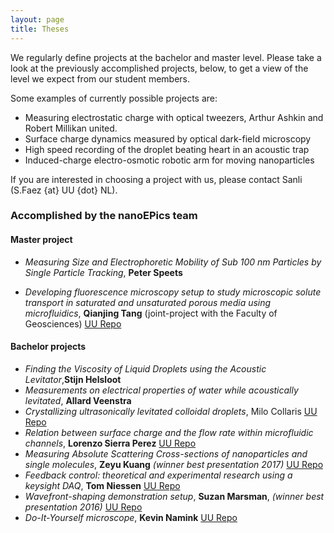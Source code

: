 ```yaml
---
layout: page
title: Theses
---
```

We regularly define projects at the bachelor and master level. Please take a look at the previously accomplished projects, below, to get a view of the level we expect from our student members.

Some examples of currently possible projects are:
* Measuring electrostatic charge with optical tweezers, Arthur Ashkin and Robert Millikan united.
* Surface charge dynamics measured by optical dark-field microscopy
* High speed recording of the droplet beating heart in an acoustic trap
* Induced-charge electro-osmotic robotic arm for moving nanoparticles


If you are interested in choosing a project with us, please contact Sanli (S.Faez {at} UU {dot} NL).

### Accomplished by the nanoEPics team
#### Master project

* _Measuring Size and Electrophoretic Mobility of Sub 100 nm Particles by Single Particle Tracking_, __Peter Speets__

* _Developing fluorescence microscopy setup to study microscopic solute transport in saturated and unsaturated porous media using microfluidics_, __Qianjing Tang__ (joint-project with the Faculty of Geosciences) [UU Repo](https://dspace.library.uu.nl/handle/1874/368063)

#### Bachelor projects

* _Finding the Viscosity of Liquid Droplets using the Acoustic Levitator_,__Stijn Helsloot__
* _Measurements on electrical properties of water while acoustically levitated_, __Allard Veenstra__
* _Crystallizing ultrasonically levitated colloidal droplets_, Milo Collaris [UU Repo](https://dspace.library.uu.nl/handle/1874/371086)
* _Relation between surface charge and the flow rate within microfluidic channels_, __Lorenzo Sierra Perez__ [UU Repo](https://dspace.library.uu.nl/handle/1874/366501)
* _Measuring Absolute Scattering Cross-sections of nanoparticles and single molecules_, __Zeyu Kuang__  _(winner best presentation 2017)_ [UU Repo](https://dspace.library.uu.nl/handle/1874/370909)
* _Feedback control: theoretical and experimental research using a keysight DAQ_, __Tom Niessen__ [UU Repo](https://dspace.library.uu.nl/handle/1874/353034)
* _Wavefront-shaping demonstration setup_, __Suzan Marsman__, _(winner best presentation 2016)_ [UU Repo](https://dspace.library.uu.nl/handle/1874/338663)
* _Do-It-Yourself microscope_, __Kevin Namink__ [UU Repo](https://dspace.library.uu.nl/handle/1874/350900)
